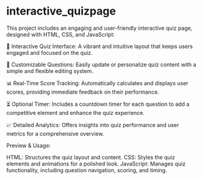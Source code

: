 # interactive_quizpage
This project includes an engaging and user-friendly interactive quiz page, designed with HTML, CSS, and JavaScript:

🎯 Interactive Quiz Interface: A vibrant and intuitive layout that keeps users engaged and focused on the quiz.

📝 Customizable Questions: Easily update or personalize quiz content with a simple and flexible editing system.

📊 Real-Time Score Tracking: Automatically calculates and displays user scores, providing immediate feedback on their performance.

⏳ Optional Timer: Includes a countdown timer for each question to add a competitive element and enhance the quiz experience.

📈 Detailed Analytics: Offers insights into quiz performance and user metrics for a comprehensive overview.

Preview & Usage:

HTML: Structures the quiz layout and content.
CSS: Styles the quiz elements and animations for a polished look.
JavaScript: Manages quiz functionality, including question navigation, scoring, and timing.

